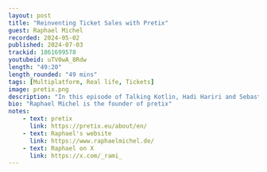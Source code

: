 ```yaml
---
layout: post
title: "Reinventing Ticket Sales with Pretix"
guest: Raphael Michel
recorded: 2024-05-02
published: 2024-07-03
trackid: 1861699578
youtubeid: uTV0wA_8Rdw
length: "49:20"
length_rounded: "49 mins"
tags: [Multiplatform, Real life, Tickets]
image: pretix.png
description: "In this episode of Talking Kotlin, Hadi Hariri and Sebastian Aigner chat with Raphael Michel, the founder of pretix, an open-source ticketing system. Raphael shares his fascinating journey, from building pretix to solve a conference ticketing problem to becoming a full-fledged company with a global reach. The conversation dives into the complexities of event ticketing, the challenges of the pandemic, and the surprising new markets pretix entered, like managing access for public swimming pools in Berlin."
bio: "Raphael Michel is the founder of pretix"
notes:
    - text: pretix
      link: https://pretix.eu/about/en/
    - text: Raphael's website 
      link: https://www.raphaelmichel.de/
    - text: Raphael on X
      link: https://x.com/_rami_
---
```

